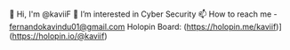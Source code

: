 👋 Hi, I'm @kaviiF
👀 I’m interested in Cyber Security
📫 How to reach me - fernandokavindu01@gmail.com
Holopin Board: (https://holopin.me/kaviif)](https://holopin.io/@kaviif)
